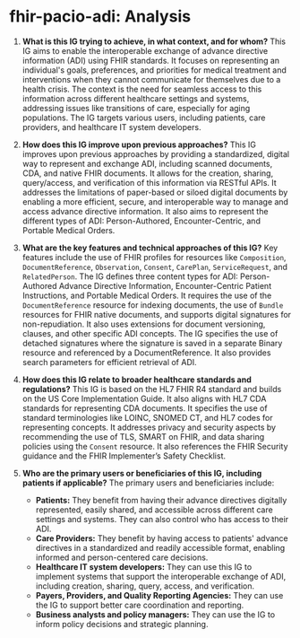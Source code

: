 # fhir-pacio-adi: Analysis

1.  **What is this IG trying to achieve, in what context, and for whom?** This IG aims to enable the interoperable exchange of advance directive information (ADI) using FHIR standards. It focuses on representing an individual's goals, preferences, and priorities for medical treatment and interventions when they cannot communicate for themselves due to a health crisis. The context is the need for seamless access to this information across different healthcare settings and systems, addressing issues like transitions of care, especially for aging populations. The IG targets various users, including patients, care providers, and healthcare IT system developers.

2.  **How does this IG improve upon previous approaches?** This IG improves upon previous approaches by providing a standardized, digital way to represent and exchange ADI, including scanned documents, CDA, and native FHIR documents. It allows for the creation, sharing, query/access, and verification of this information via RESTful APIs. It addresses the limitations of paper-based or siloed digital documents by enabling a more efficient, secure, and interoperable way to manage and access advance directive information. It also aims to represent the different types of ADI: Person-Authored, Encounter-Centric, and Portable Medical Orders.

3.  **What are the key features and technical approaches of this IG?** Key features include the use of FHIR profiles for resources like `Composition`, `DocumentReference`, `Observation`, `Consent`, `CarePlan`, `ServiceRequest`, and `RelatedPerson`. The IG defines three content types for ADI: Person-Authored Advance Directive Information, Encounter-Centric Patient Instructions, and Portable Medical Orders. It requires the use of the `DocumentReference` resource for indexing documents, the use of `Bundle` resources for FHIR native documents, and supports digital signatures for non-repudiation. It also uses extensions for document versioning, clauses, and other specific ADI concepts. The IG specifies the use of detached signatures where the signature is saved in a separate Binary resource and referenced by a DocumentReference. It also provides search parameters for efficient retrieval of ADI.

4.  **How does this IG relate to broader healthcare standards and regulations?** This IG is based on the HL7 FHIR R4 standard and builds on the US Core Implementation Guide. It also aligns with HL7 CDA standards for representing CDA documents. It specifies the use of standard terminologies like LOINC, SNOMED CT, and HL7 codes for representing concepts. It addresses privacy and security aspects by recommending the use of TLS, SMART on FHIR, and data sharing policies using the `Consent` resource. It also references the FHIR Security guidance and the FHIR Implementer’s Safety Checklist.

5.  **Who are the primary users or beneficiaries of this IG, including patients if applicable?** The primary users and beneficiaries include:
    *   **Patients:** They benefit from having their advance directives digitally represented, easily shared, and accessible across different care settings and systems. They can also control who has access to their ADI.
    *   **Care Providers:** They benefit by having access to patients' advance directives in a standardized and readily accessible format, enabling informed and person-centered care decisions.
    *   **Healthcare IT system developers:** They can use this IG to implement systems that support the interoperable exchange of ADI, including creation, sharing, query, access, and verification.
    *   **Payers, Providers, and Quality Reporting Agencies:** They can use the IG to support better care coordination and reporting.
    *   **Business analysts and policy managers:** They can use the IG to inform policy decisions and strategic planning.
